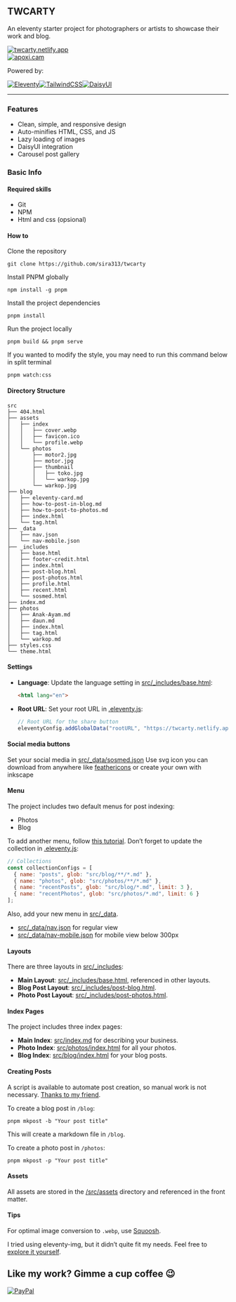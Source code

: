 ## TWCARTY
An eleventy starter project for photographers or artists to showcase their work and blog.

[![twcarty.netlify.app](https://img.shields.io/badge/LIVE-twcarty.netlify.app-blue?style=for-the-badge)](https://twcarty.netlify.app/)  
[![apoxi.cam](https://img.shields.io/badge/SAMPLE-apoxi.cam-blue?style=for-the-badge)](https://apoxi.cam/)

Powered by:

[![Eleventy](https://img.shields.io/badge/Eleventy-000000?style=for-the-badge&logo=eleventy&logoColor=white)](https://www.11ty.dev/)[![TailwindCSS](https://img.shields.io/badge/tailwindcss-%2338B2AC.svg?style=for-the-badge&logo=tailwind-css&logoColor=white)](https://tailwindcss.com/)[![DaisyUI](https://img.shields.io/badge/daisyui-5A0EF8?style=for-the-badge&logo=daisyui&logoColor=white)](https://daisyui.com/)

---

### Features
- Clean, simple, and responsive design
- Auto-minifies HTML, CSS, and JS
- Lazy loading of images
- DaisyUI integration
- Carousel post gallery

### Basic Info

#### Required skills

- Git
- NPM
- Html and css (opsional)

#### How to

Clone the repository
```
git clone https://github.com/sira313/twcarty
```
Install PNPM globally
```
npm install -g pnpm
```
Install the project dependencies
```
pnpm install
```
Run the project locally
```
pnpm build && pnpm serve
```
If you wanted to modify the style, you may need to run this command below in split terminal
```
pnpm watch:css
```

#### Directory Structure
```
src
├── 404.html
├── assets
│   ├── index
│   │   ├── cover.webp
│   │   ├── favicon.ico
│   │   └── profile.webp
│   └── photos
│       ├── motor2.jpg
│       ├── motor.jpg
│       ├── thumbnail
│       │   ├── toko.jpg
│       │   └── warkop.jpg
│       └── warkop.jpg
├── blog
│   ├── eleventy-card.md
│   ├── how-to-post-in-blog.md
│   ├── how-to-post-to-photos.md
│   ├── index.html
│   └── tag.html
├── _data
│   ├── nav.json
│   └── nav-mobile.json
├── _includes
│   ├── base.html
│   ├── footer-credit.html
│   ├── index.html
│   ├── post-blog.html
│   ├── post-photos.html
│   ├── profile.html
│   ├── recent.html
│   └── sosmed.html
├── index.md
├── photos
│   ├── Anak-Ayam.md
│   ├── daun.md
│   ├── index.html
│   ├── tag.html
│   └── warkop.md
├── styles.css
└── theme.html
```

#### Settings
- **Language**: Update the language setting in [src/_includes/base.html](https://github.com/sira313/TWCARTY/blob/main/src/_includes/base.html#L3):
  ```html
  <html lang="en">
  ```
- **Root URL**: Set your root URL in [.eleventy.js](https://github.com/sira313/TWCARTY/blob/main/.eleventy.js#L19):
  ```javascript
  // Root URL for the share button
  eleventyConfig.addGlobalData("rootURL", "https://twcarty.netlify.app");
  ```

#### Social media buttons
Set your social media in [src/_data/sosmed.json](src/_data/sosmed.json)
Use svg icon you can download from anywhere like [feathericons](https://feathericons.com
) or create your own with inkscape

#### Menu
The project includes two default menus for post indexing:
- Photos
- Blog

To add another menu, follow [this tutorial](https://www.youtube.com/watch?v=kzf9A9tkkl4). Don’t forget to update the collection in [.eleventy.js](https://github.com/sira313/TWCARTY/blob/main/.eleventy.js#L26-L27):
```javascript
// Collections
const collectionConfigs = [
  { name: "posts", glob: "src/blog/**/*.md" },
  { name: "photos", glob: "src/photos/**/*.md" },
  { name: "recentPosts", glob: "src/blog/*.md", limit: 3 },
  { name: "recentPhotos", glob: "src/photos/*.md", limit: 6 }
];
```
Also, add your new menu in [src/_data](/src/_data/).
- [src/_data/nav.json](src/_data/nav.json) for regular view
- [src/_data/nav-mobile.json](src/_data/nav-mobile.json) for mobile view below 300px

#### Layouts
There are three layouts in [src/_includes](/src/_includes/):
- **Main Layout**: [src/_includes/base.html](/src/_includes/base.html), referenced in other layouts.
- **Blog Post Layout**: [src/_includes/post-blog.html](/src/_includes/post-blog.html).
- **Photo Post Layout**: [src/_includes/post-photos.html](/src/_includes/post-photos.html).

#### Index Pages
The project includes three index pages:
- **Main Index**: [src/index.md](/src/index.md) for describing your business.
- **Photo Index**: [src/photos/index.html](/src/photos/index.html) for all your photos.
- **Blog Index**: [src/blog/index.html](/src/blog/index.html) for your blog posts.

#### Creating Posts
A script is available to automate post creation, so manual work is not necessary. [Thanks to my friend](https://github.com/mustofa-id).

To create a blog post in `/blog`:
```
pnpm mkpost -b "Your post title"
```
This will create a markdown file in `/blog`.

To create a photo post in `/photos`:
```
pnpm mkpost -p "Your post title"
```

#### Assets
All assets are stored in the [/src/assets](/src/assets/) directory and referenced in the front matter.

#### Tips
For optimal image conversion to `.webp`, use [Squoosh](https://squoosh.app/).

I tried using eleventy-img, but it didn’t quite fit my needs. Feel free to [explore it yourself](https://www.11ty.dev/docs/plugins/image/).

## Like my work? Gimme a cup coffee 😉
[![PayPal](https://img.shields.io/badge/PayPal-00457C?style=for-the-badge&logo=paypal&logoColor=white)](https://paypal.me/aflasio) 
